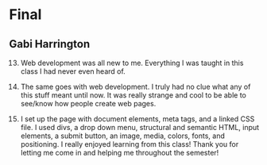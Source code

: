 # Final
## Gabi Harrington

13. Web development was all new to me. Everything I was taught in this class I had never even heard of.

14. The same goes with web development. I truly had no clue what any of this stuff meant until now. It was really strange and cool to be able to see/know how people create web pages.

15. I set up the page with document elements, meta tags, and a linked CSS file. I used divs, a drop down menu, structural and semantic HTML, input elements, a submit button, an image, media, colors, fonts, and positioning. I really enjoyed learning from this class! Thank you for letting me come in and helping me throughout the semester!

